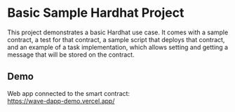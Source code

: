 # Basic Sample Hardhat Project

This project demonstrates a basic Hardhat use case. It comes with a sample contract, a test for that contract, a sample script that deploys that contract, and an example of a task implementation, which allows setting and getting a message that will be stored on the contract.

## Demo
Web app connected to the smart contract:<br>
https://wave-dapp-demo.vercel.app/
